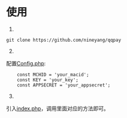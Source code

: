 # 使用

1.

```
git clone https://github.com/nineyang/qqpay
```

2.
配置[Config.php](/QQ/Config.php):
```
    const MCHID = 'your_macid';
    const KEY = 'your_key';
    const APPSECRET = 'your_appsecret';
```

3.
引入[index.php](/index.php)，调用里面对应的方法即可。

